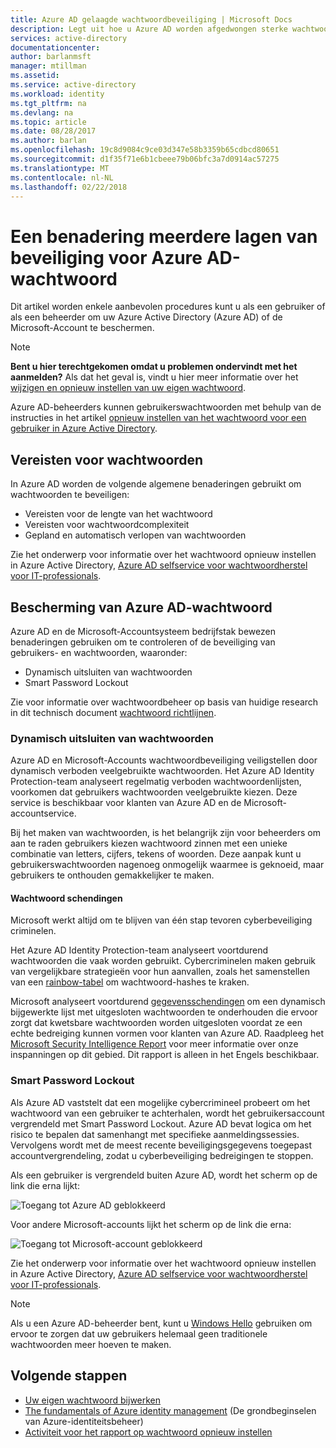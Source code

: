 ```yaml
---
title: Azure AD gelaagde wachtwoordbeveiliging | Microsoft Docs
description: Legt uit hoe u Azure AD worden afgedwongen sterke wachtwoorden en wachtwoorden van gebruikers beschermt tegen cyberbeveiliging criminelen,
services: active-directory
documentationcenter: 
author: barlanmsft
manager: mtillman
ms.assetid: 
ms.service: active-directory
ms.workload: identity
ms.tgt_pltfrm: na
ms.devlang: na
ms.topic: article
ms.date: 08/28/2017
ms.author: barlan
ms.openlocfilehash: 19c8d9084c9ce03d347e58b3359b65cdbcd80651
ms.sourcegitcommit: d1f35f71e6b1cbeee79b06bfc3a7d0914ac57275
ms.translationtype: MT
ms.contentlocale: nl-NL
ms.lasthandoff: 02/22/2018
---
```

# <a name="a-multi-tiered-approach-to-azure-ad-password-security"></a>Een benadering meerdere lagen van beveiliging voor Azure AD-wachtwoord

Dit artikel worden enkele aanbevolen procedures kunt u als een gebruiker of als een beheerder om uw Azure Active Directory (Azure AD) of de Microsoft-Account te beschermen.

 > [!NOTE]
 > **Bent u hier terechtgekomen omdat u problemen ondervindt met het aanmelden?** Als dat het geval is, vindt u hier meer informatie over het [wijzigen en opnieuw instellen van uw eigen wachtwoord](active-directory-passwords-update-your-own-password.md).
 >
 > Azure AD-beheerders kunnen gebruikerswachtwoorden met behulp van de instructies in het artikel [opnieuw instellen van het wachtwoord voor een gebruiker in Azure Active Directory](active-directory-users-reset-password-azure-portal.md).
 >

## <a name="password-requirements"></a>Vereisten voor wachtwoorden

In Azure AD worden de volgende algemene benaderingen gebruikt om wachtwoorden te beveiligen:

* Vereisten voor de lengte van het wachtwoord
* Vereisten voor wachtwoordcomplexiteit
* Gepland en automatisch verlopen van wachtwoorden

Zie het onderwerp voor informatie over het wachtwoord opnieuw instellen in Azure Active Directory, [Azure AD selfservice voor wachtwoordherstel voor IT-professionals](active-directory-passwords-update-your-own-password.md).

## <a name="azure-ad-password-protections"></a>Bescherming van Azure AD-wachtwoord

Azure AD en de Microsoft-Accountsysteem bedrijfstak bewezen benaderingen gebruiken om te controleren of de beveiliging van gebruikers- en wachtwoorden, waaronder:

* Dynamisch uitsluiten van wachtwoorden
* Smart Password Lockout

Zie voor informatie over wachtwoordbeheer op basis van huidige research in dit technisch document [wachtwoord richtlijnen](https://aka.ms/passwordguidance).

### <a name="dynamically-banned-passwords"></a>Dynamisch uitsluiten van wachtwoorden

Azure AD en Microsoft-Accounts wachtwoordbeveiliging veiligstellen door dynamisch verboden veelgebruikte wachtwoorden. Het Azure AD Identity Protection-team analyseert regelmatig verboden wachtwoordenlijsten, voorkomen dat gebruikers wachtwoorden veelgebruikte kiezen. Deze service is beschikbaar voor klanten van Azure AD en de Microsoft-accountservice.

Bij het maken van wachtwoorden, is het belangrijk zijn voor beheerders om aan te raden gebruikers kiezen wachtwoord zinnen met een unieke combinatie van letters, cijfers, tekens of woorden. Deze aanpak kunt u gebruikerswachtwoorden nagenoeg onmogelijk waarmee is geknoeid, maar gebruikers te onthouden gemakkelijker te maken.

#### <a name="password-breaches"></a>Wachtwoord schendingen

Microsoft werkt altijd om te blijven van één stap tevoren cyberbeveiliging criminelen.

Het Azure AD Identity Protection-team analyseert voortdurend wachtwoorden die vaak worden gebruikt. Cybercriminelen maken gebruik van vergelijkbare strategieën voor hun aanvallen, zoals het samenstellen van een [rainbow-tabel](https://en.wikipedia.org/wiki/Rainbow_table) om wachtwoord-hashes te kraken.

Microsoft analyseert voortdurend [gegevensschendingen](https://www.privacyrights.org/data-breaches) om een dynamisch bijgewerkte lijst met uitgesloten wachtwoorden te onderhouden die ervoor zorgt dat kwetsbare wachtwoorden worden uitgesloten voordat ze een echte bedreiging kunnen vormen voor klanten van Azure AD. Raadpleeg het [Microsoft Security Intelligence Report](https://www.microsoft.com/security/sir/default.aspx) voor meer informatie over onze inspanningen op dit gebied. Dit rapport is alleen in het Engels beschikbaar.

### <a name="smart-password-lockout"></a>Smart Password Lockout

Als Azure AD vaststelt dat een mogelijke cybercrimineel probeert om het wachtwoord van een gebruiker te achterhalen, wordt het gebruikersaccount vergrendeld met Smart Password Lockout. Azure AD bevat logica om het risico te bepalen dat samenhangt met specifieke aanmeldingssessies. Vervolgens wordt met de meest recente beveiligingsgegevens toegepast accountvergrendeling, zodat u cyberbeveiliging bedreigingen te stoppen.

Als een gebruiker is vergrendeld buiten Azure AD, wordt het scherm op de link die erna lijkt:

  ![Toegang tot Azure AD geblokkeerd](./media/active-directory-secure-passwords/locked-out-azuread.png)

Voor andere Microsoft-accounts lijkt het scherm op de link die erna:

  ![Toegang tot Microsoft-account geblokkeerd](./media/active-directory-secure-passwords/locked-out-ms-accounts.png)

Zie het onderwerp voor informatie over het wachtwoord opnieuw instellen in Azure Active Directory, [Azure AD selfservice voor wachtwoordherstel voor IT-professionals](active-directory-passwords-update-your-own-password.md).

  >[!NOTE]
  >Als u een Azure AD-beheerder bent, kunt u [Windows Hello](https://www.microsoft.com/windows/windows-hello) gebruiken om ervoor te zorgen dat uw gebruikers helemaal geen traditionele wachtwoorden meer hoeven te maken.
  >

## <a name="next-steps"></a>Volgende stappen

* [Uw eigen wachtwoord bijwerken](active-directory-passwords-update-your-own-password.md)
* [The fundamentals of Azure identity management](fundamentals-identity.md) (De grondbeginselen van Azure-identiteitsbeheer)
* [Activiteit voor het rapport op wachtwoord opnieuw instellen](active-directory-passwords-reporting.md)
